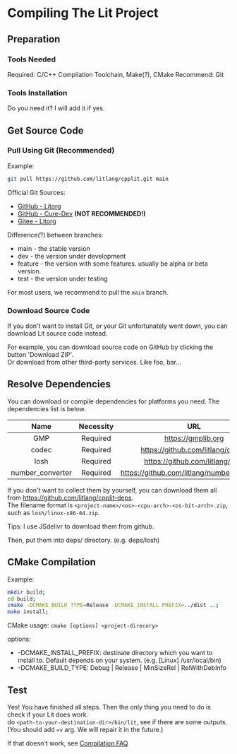 # Compiling The Lit Project

## Preparation

### Tools Needed

Required: C/C++ Compilation Toolchain, Make(?), CMake
Recommend: Git

### Tools Installation

Do you need it? I will add it if yes.

## Get Source Code

### Pull Using Git (Recommended)

Example:

```sh
git pull https://github.com/litlang/cpplit.git main
```

Official Git Sources:
- [GitHub - Litorg](https://github.com/litlang/cpplit.git)
- [GitHub - Cure-Dev](https://github.com/cure-dev/cpplit.git) **(NOT RECOMMENDED!)**
- [Gitee - Litorg](https://gitee.com/litorg/cpplit.git)

Difference(?) between branches:
- main - the stable version
- dev - the version under development
- feature - the version with some features. usually be alpha or beta version.
- test - the version under testing

For most users, we recommend to pull the `main` branch.

### Download Source Code

If you don't want to install Git, or your Git unfortunately went down, you can download Lit source code instead.

For example, you can download source code on GitHub by clicking the button 'Download ZIP'.  
Or download from other third-party services. Like foo, bar...

## Resolve Dependencies

You can download or compile dependencies for platforms you need. The dependencies list is below.

| Name | Necessity | URL |
|:----:|:---------:|:---:|
| GMP  | Required  | <https://gmplib.org> |
| codec| Required  | <https://github.com/litlang/codec> |
| losh | Required  | <https://github.com/litlang/losh> |
| number_converter | Required  | <https://github.com/litlang/number_converter> |

If you don't want to collect them by yourself, you can download them all from <https://github.com/litlang/cpplit-deps>.  
The filename format is `<project-name>/<os>-<cpu-arch>-<os-bit-arch>.zip`, such as `losh/linux-x86-64.zip`.

Tips: I use JSdelivr to download them from github.

Then, put them into deps/ directory. (e.g. deps/losh)

## CMake Compilation

Example:
```sh
mkdir build;
cd build;
cmake -DCMAKE_BUILD_TYPE=Release -DCMAKE_INSTALL_PREFIX=../dist ..;
make install;
```

CMake usage: `cmake [options] <project-direcory>`

<!---->
options:
- -DCMAKE_INSTALL_PREFIX: destinate directory which you want to install to. Default depends on your system. (e.g. [Linux] /usr/local/bin)
- -DCMAKE_BUILD_TYPE: Debug | Release | MinSizeRel | RelWithDebInfo

## Test

Yes! You have finished all steps. Then the only thing you need to do is check if your Lit does work.  
do `<path-to-your-destination-dir>/bin/lit`, see if there are some outputs. (You should add `=v` arg. We will repair it in the future.)

If that doesn't work, see [Compilation FAQ](#)
